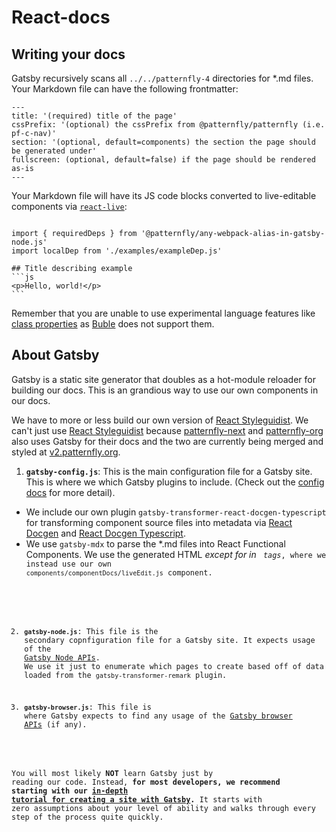 # React-docs

## Writing your docs

Gatsby recursively scans all `../../patternfly-4` directories for *.md files. Your Markdown file can have the following frontmatter:
```
---
title: '(required) title of the page'
cssPrefix: '(optional) the cssPrefix from @patternfly/patternfly (i.e. pf-c-nav)'
section: '(optional, default=components) the section the page should be generated under'
fullscreen: (optional, default=false) if the page should be rendered as-is
---
```

Your Markdown file will have its JS code blocks converted to live-editable components via [`react-live`](https://github.com/FormidableLabs/react-live):
`````

import { requiredDeps } from '@patternfly/any-webpack-alias-in-gatsby-node.js'
import localDep from './examples/exampleDep.js'

## Title describing example
```js
<p>Hello, world!</p>
```
`````

Remember that you are unable to use experimental language features like [class properties](https://babeljs.io/docs/en/babel-plugin-proposal-class-properties) as [Buble](https://github.com/bublejs/buble) does not support them.

## About Gatsby

Gatsby is a static site generator that doubles as a hot-module reloader for building our docs. This is an grandious way to use our own components in our docs.

We have to more or less build our own version of [React Styleguidist](https://github.com/styleguidist/react-styleguidist). We can't just use [React Styleguidist](https://github.com/styleguidist/react-styleguidist) because [patternfly-next](https://github.com/patternfly/patternfly-next) and [patternfly-org](https://github.com/patternfly/patternfly-org) also uses Gatsby for their docs and the two are currently being merged and styled at [v2.patternfly.org](v2.patternfly.org).

1.  **`gatsby-config.js`**: This is the main configuration file for a Gatsby site. This is where we which Gatsby plugins to include. (Check out the [config docs](https://www.gatsbyjs.org/docs/gatsby-config/) for more detail).
  - We include our own plugin `gatsby-transformer-react-docgen-typescript` for transforming component source files into metadata via [React Docgen](https://github.com/reactjs/react-docgen) and [React Docgen Typescript](https://github.com/styleguidist/react-docgen-typescript).
  - We use `gatsby-mdx` to parse the *.md files into React Functional Components. We use the generated HTML _except for in <code> tags_, where we instead use our own `components/componentDocs/liveEdit.js` component.

2.  **`gatsby-node.js`**: This file is the secondary copnfiguration file for a Gatsby site. It expects usage of the [Gatsby Node APIs](https://www.gatsbyjs.org/docs/node-apis/). We use it just to enumerate which pages to create based off of data loaded from the `gatsby-transformer-remark` plugin.

3.  **`gatsby-browser.js`**: This file is where Gatsby expects to find any usage of the [Gatsby browser APIs](https://www.gatsbyjs.org/docs/browser-apis/) (if any).


You will most likely **NOT** learn Gatsby just by reading our code. Instead, **for most developers, we recommend starting with our [in-depth tutorial for creating a site with Gatsby](https://www.gatsbyjs.org/tutorial/).** It starts with zero assumptions about your level of ability and walks through every step of the process quite quickly.
